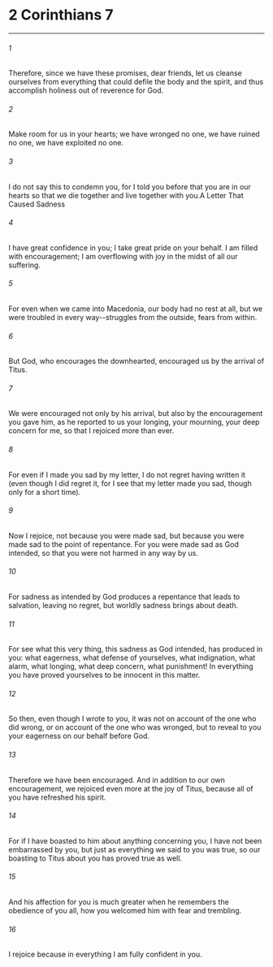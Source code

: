# 2 Corinthians 7
***



###### 1 
Therefore, since we have these promises, dear friends, let us cleanse ourselves from everything that could defile the body and the spirit, and thus accomplish holiness out of reverence for God. 

###### 2 
Make room for us in your hearts; we have wronged no one, we have ruined no one, we have exploited no one. 

###### 3 
I do not say this to condemn you, for I told you before that you are in our hearts so that we die together and live together with you.A Letter That Caused Sadness 

###### 4 
I have great confidence in you; I take great pride on your behalf. I am filled with encouragement; I am overflowing with joy in the midst of all our suffering. 

###### 5 
For even when we came into Macedonia, our body had no rest at all, but we were troubled in every way--struggles from the outside, fears from within. 

###### 6 
But God, who encourages the downhearted, encouraged us by the arrival of Titus. 

###### 7 
We were encouraged not only by his arrival, but also by the encouragement you gave him, as he reported to us your longing, your mourning, your deep concern for me, so that I rejoiced more than ever. 

###### 8 
For even if I made you sad by my letter, I do not regret having written it (even though I did regret it, for I see that my letter made you sad, though only for a short time). 

###### 9 
Now I rejoice, not because you were made sad, but because you were made sad to the point of repentance. For you were made sad as God intended, so that you were not harmed in any way by us. 

###### 10 
For sadness as intended by God produces a repentance that leads to salvation, leaving no regret, but worldly sadness brings about death. 

###### 11 
For see what this very thing, this sadness as God intended, has produced in you: what eagerness, what defense of yourselves, what indignation, what alarm, what longing, what deep concern, what punishment! In everything you have proved yourselves to be innocent in this matter. 

###### 12 
So then, even though I wrote to you, it was not on account of the one who did wrong, or on account of the one who was wronged, but to reveal to you your eagerness on our behalf before God. 

###### 13 
Therefore we have been encouraged. And in addition to our own encouragement, we rejoiced even more at the joy of Titus, because all of you have refreshed his spirit. 

###### 14 
For if I have boasted to him about anything concerning you, I have not been embarrassed by you, but just as everything we said to you was true, so our boasting to Titus about you has proved true as well. 

###### 15 
And his affection for you is much greater when he remembers the obedience of you all, how you welcomed him with fear and trembling. 

###### 16 
I rejoice because in everything I am fully confident in you.
